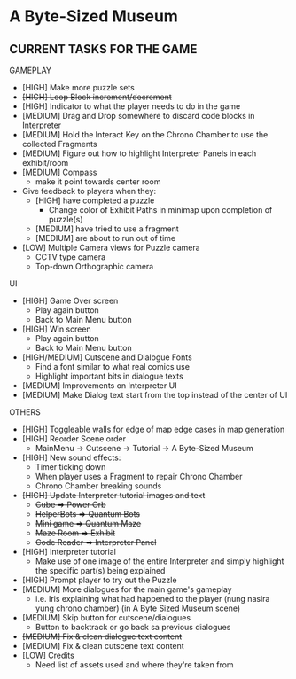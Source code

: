 # A Byte-Sized Museum

## CURRENT TASKS FOR THE GAME

GAMEPLAY
- [HIGH] Make more puzzle sets
- ~~[HIGH] Loop Block increment/decrement~~
- [HIGH] Indicator to what the player needs to do in the game
- [MEDIUM] Drag and Drop somewhere to discard code blocks in Interpreter
- [MEDIUM] Hold the Interact Key on the Chrono Chamber to use the collected Fragments
- [MEDIUM] Figure out how to highlight Interpreter Panels in each exhibit/room
- [MEDIUM] Compass
   - make it point towards center room
- Give feedback to players when they:
   - [HIGH] have completed a puzzle
      - Change color of Exhibit Paths in minimap upon completion of puzzle(s)
   - [MEDIUM] have tried to use a fragment
   - [MEDIUM] are about to run out of time
- [LOW] Multiple Camera views for Puzzle camera
   - CCTV type camera
   - Top-down Orthographic camera   

UI
- [HIGH] Game Over screen
   - Play again button
   - Back to Main Menu button
- [HIGH] Win screen
   - Play again button
   - Back to Main Menu button
- [HIGH/MEDIUM] Cutscene and Dialogue Fonts
   - Find a font similar to what real comics use
   - Highlight important bits in dialogue texts
- [MEDIUM] Improvements on Interpreter UI
- [MEDIUM] Make Dialog text start from the top instead of the center of UI

OTHERS
- [HIGH] Toggleable walls for edge of map edge cases in map generation
- [HIGH] Reorder Scene order
   - MainMenu -> Cutscene -> Tutorial -> A Byte-Sized Museum
- [HIGH] New sound effects:
   - Timer ticking down
   - When player uses a Fragment to repair Chrono Chamber
   - Chrono Chamber breaking sounds
- ~~[HIGH] Update Interpreter tutorial images and text~~
   - ~~Cube => Power Orb~~
   - ~~HelperBots => Quantum Bots~~
   - ~~Mini game => Quantum Maze~~
   - ~~Maze Room => Exhibit~~
   - ~~Code Reader => Interpreter Panel~~
- [HIGH] Interpreter tutorial
   - Make use of one image of the entire Interpreter and simply highlight the specific part(s) being explained
- [HIGH] Prompt player to try out the Puzzle
- [MEDIUM] More dialogues for the main game's gameplay
   - i.e. Iris explaining what had happened to the player (nung nasira yung chrono chamber) (in A Byte Sized Museum scene)
- [MEDIUM] Skip button for cutscene/dialogues
   - Button to backtrack or go back sa previous dialogues
- ~~[MEDIUM] Fix & clean dialogue text content~~
- [MEDIUM] Fix & clean cutscene text content
- [LOW] Credits
   - Need list of assets used and where they're taken from
